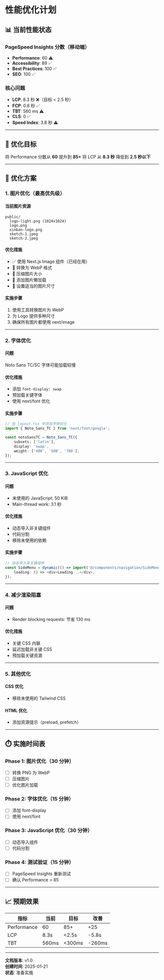 # 性能优化计划

## 📊 当前性能状态

### PageSpeed Insights 分数（移动端）

-   **Performance**: 60 ⚠️
-   **Accessibility**: 89 ✅
-   **Best Practices**: 100 ✅
-   **SEO**: 100 ✅

### 核心问题

-   **LCP**: 8.3 秒 ❌（目标 < 2.5 秒）
-   **FCP**: 0.8 秒 ✅
-   **TBT**: 560 ms ⚠️
-   **CLS**: 0 ✅
-   **Speed Index**: 3.8 秒 ⚠️

---

## 🎯 优化目标

将 Performance 分数从 **60** 提升到 **85+**
将 LCP 从 **8.3 秒** 降低到 **2.5 秒以下**

---

## 🚀 优化方案

### 1. 图片优化（最高优先级）

#### 当前图片资源

```
public/
  logo-light.png (1024x1024)
  logo.png
  xinban-logo.png
  sketch-1.jpeg
  sketch-2.jpeg
```

#### 优化措施

-   ✅ 使用 Next.js Image 组件（已经在用）
-   🔧 转换为 WebP 格式
-   🔧 压缩图片大小
-   🔧 添加图片懒加载
-   🔧 设置适当的图片尺寸

#### 实施步骤

1. 使用工具转换图片为 WebP
2. 为 Logo 提供多种尺寸
3. 确保所有图片都使用 next/image

---

### 2. 字体优化

#### 问题

Noto Sans TC/SC 字体可能加载较慢

#### 优化措施

-   添加 `font-display: swap`
-   预加载关键字体
-   使用 next/font 优化

#### 实施步骤

```typescript
// 在 layout.tsx 中添加字体优化
import { Noto_Sans_TC } from 'next/font/google';

const notoSansTC = Noto_Sans_TC({
    subsets: ['latin'],
    display: 'swap',
    weight: ['400', '500', '700'],
});
```

---

### 3. JavaScript 优化

#### 问题

-   未使用的 JavaScript: 50 KiB
-   Main-thread work: 3.1 秒

#### 优化措施

-   动态导入非关键组件
-   代码分割
-   移除未使用的依赖

#### 实施步骤

```typescript
// 动态导入非关键组件
const SideMenu = dynamic(() => import('@/components/navigation/SideMenu'), {
    loading: () => <div>Loading...</div>,
});
```

---

### 4. 减少渲染阻塞

#### 问题

-   Render blocking requests: 节省 130 ms

#### 优化措施

-   关键 CSS 内联
-   延迟加载非关键 CSS
-   预加载关键资源

---

### 5. 其他优化

#### CSS 优化

-   移除未使用的 Tailwind CSS

#### HTML 优化

-   添加资源提示（preload, prefetch）

---

## ⏱️ 实施时间表

### Phase 1: 图片优化（30 分钟）

-   [ ] 转换 PNG 为 WebP
-   [ ] 压缩图片
-   [ ] 优化图片加载

### Phase 2: 字体优化（15 分钟）

-   [ ] 添加 font-display
-   [ ] 使用 next/font

### Phase 3: JavaScript 优化（30 分钟）

-   [ ] 动态导入组件
-   [ ] 代码分割

### Phase 4: 测试验证（15 分钟）

-   [ ] PageSpeed Insights 重新测试
-   [ ] 确认 Performance > 85

---

## 📈 预期效果

| 指标        | 当前  | 目标   | 改善   |
| ----------- | ----- | ------ | ------ |
| Performance | 60    | 85+    | +25    |
| LCP         | 8.3s  | <2.5s  | -5.8s  |
| TBT         | 560ms | <300ms | -260ms |

---

**文档版本**: v1.0  
**创建时间**: 2025-01-21  
**状态**: 准备实施
